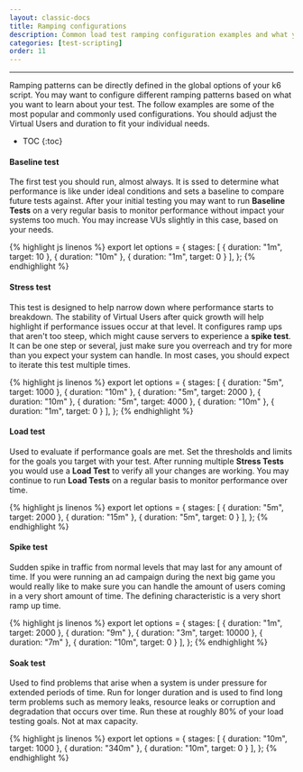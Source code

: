 ```yaml
---
layout: classic-docs
title: Ramping configurations
description: Common load test ramping configuration examples and what you can learn from using them
categories: [test-scripting]
order: 11
---
```


***

Ramping patterns can be directly defined in the global options of your k6 script. You may want to configure different ramping patterns based on what you want to learn about your test.  The follow examples are some of the most popular and commonly used configurations.  You should adjust the Virtual Users and duration to fit your individual needs.


- TOC
{:toc}

#### Baseline test

The first test you should run, almost always.  It is ssed to determine what performance is like under ideal conditions and sets a baseline to compare future tests against. After your initial testing you may want to run **Baseline Tests** on a very regular basis to monitor performance without impact your systems too much. You may increase VUs slightly in this case, based on your needs.

{% highlight js linenos %}
export let options = {
  stages: [
    { duration: "1m", target: 10 },
    { duration: "10m" },
    { duration: "1m", target: 0 }
  ],
};
{% endhighlight %}
#### Stress test

This test is designed to help narrow down where performance starts to breakdown. The stability of Virtual Users after quick growth will help highlight if performance issues occur at that level.  It configures ramp ups that aren't too steep, which might cause servers to experience a **spike test**. It can be one step or several, just make sure you overreach and try for more than you expect your system can handle. In most cases, you should expect to iterate this test multiple times.

{% highlight js linenos %}
export let options = {
  stages: [
    { duration: "5m", target: 1000 },
    { duration: "10m" },
    { duration: "5m", target: 2000 },
    { duration: "10m" },
    { duration: "5m", target: 4000 },
    { duration: "10m" },
    { duration: "1m", target: 0 }
  ],
};
{% endhighlight %}

#### Load test

Used to evaluate if performance goals are met. Set the thresholds and limits for the goals you target with your test. After running multiple **Stress Tests** you would use a **Load Test** to verify all your changes are working. You may continue to run **Load Tests** on a regular basis to monitor performance over time.

{% highlight js linenos %}
export let options = {
  stages: [
    { duration: "5m", target: 2000 },
    { duration: "15m" },
    { duration: "5m", target: 0 }
  ],
};
{% endhighlight %}

#### Spike test

Sudden spike in traffic from normal levels that may last for any amount of time. If you were running an ad campaign during the next big game you would really like to make sure you can handle the amount of users coming in a very short amount of time. The defining characteristic is a very short ramp up time.

{% highlight js linenos %}
export let options = {
  stages: [
    { duration: "1m", target: 2000 },
    { duration: "9m" },
    { duration: "3m", target: 10000 },
    { duration: "7m" },
    { duration: "10m", target: 0 }
  ],
};
{% endhighlight %}


#### Soak test

Used to find problems that arise when a system is under pressure for extended periods of time. Run for longer duration and is used to find long term problems such as memory leaks, resource leaks or corruption and degradation that occurs over time. Run these at roughly 80% of your load testing goals. Not at max capacity.

{% highlight js linenos %}
export let options = {
  stages: [
    { duration: "10m", target: 1000 },
    { duration: "340m" },
    { duration: "10m", target: 0 }
  ],
};
{% endhighlight %}
